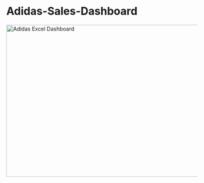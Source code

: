 # Adidas-Sales-Dashboard
 <img height="400" width="600" alt="Adidas Excel Dashboard" src="https://github.com/Aronkay/Adidas-Sales-Dashboard/assets/149319757/7f227890-986b-43cb-8850-c9eb2d434aac">


